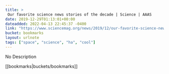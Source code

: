 ```yaml
---
title: > 
 Our favorite science news stories of the decade | Science | AAAS
date: 2019-12-29T01:13:01+00:00
dateadded: 2022-04-13 22:45:37 -0400
link: "https://www.sciencemag.org/news/2019/12/our-favorite-science-news-stories-decade"
bucket: bookmarks
layout: urlnote
tags: ["space", "science", "ha", "cool"]
--- 
```

No Description
 <!-- end excerpt --> 
<div class='bucket'>[[bookmarks|buckets/bookmarks]]</div> 
